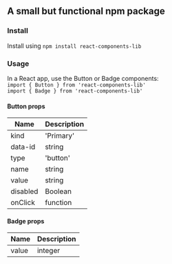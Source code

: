 ## A small but functional npm package


### Install

Install using `npm install react-components-lib`

### Usage 

In a React app, use the Button or Badge components:  
`import { Button } from 'react-components-lib'`  
`import { Badge } from 'react-components-lib'` 

#### Button props

| Name        | Description      
| ----------- | -----------      
| kind        | 'Primary' | 'Outline' | 'Inline' | 'Ghost' | ' Warning'            
| data-id     | string             
| type        | 'button' | 'submit' | 'reset'             
| name        | string             
| value       | string             
| disabled    | Boolean          
| onClick     | function         


#### Badge props

| Name        | Description | 
| ----------- | ----------- |
| value       | integer     |
